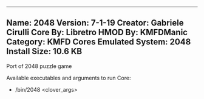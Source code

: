 -----------------------
Name: 2048
Version: 7-1-19
Creator: Gabriele Cirulli
Core By: Libretro
HMOD By: KMFDManic
Category: KMFD Cores
Emulated System: 2048
Install Size: 10.6 KB
-----------------------
Port of 2048 puzzle game

Available executables and arguments to run Core:
- /bin/2048 <rom> <clover_args>
